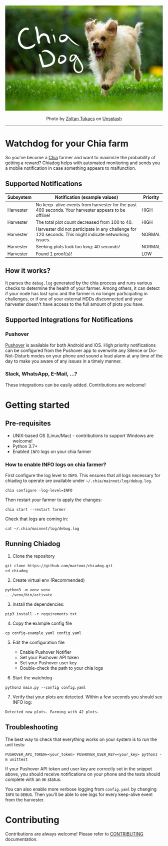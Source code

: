 <p align="center">
    <img src="https://raw.githubusercontent.com/martomi/chiadog/main/logo.jpg" />
</p>
<p align="center">
    Photo by <a href="https://unsplash.com/@tukacszoltan1984?utm_source=unsplash&utm_medium=referral&utm_content=creditCopyText">Zoltan Tukacs</a> on <a href="https://unsplash.com/s/photos/dog-grass?utm_source=unsplash&utm_medium=referral&utm_content=creditCopyText">Unsplash</a>
</p>

--------------------------------------------------------------------

# Watchdog for your Chia farm

So you've become a [Chia](https://www.chia.net) farmer and want to maximize the probability of getting a reward?
Chiadog helps with automated monitoring and sends you a mobile notification in case something appears to malfunction.

## Supported Notifications

| Subsystem | Notification (example values) | Priority |
| ------------- | ------------- | ------|
| Harvester | No keep-alive events from harvester for the past 400 seconds. Your harvester appears to be offline! | HIGH |
| Harvester | The total plot count decreased from 100 to 40.  | HIGH |
| Harvester | Harvester did not participate in any challenge for 120 seconds. This might indicate networking issues. | NORMAL |
| Harvester | Seeking plots took too long: 40 seconds! | NORMAL |
| Harvester | Found 1 proof(s)! | LOW |

## How it works?

It parses the `debug.log` generated by the chia process and runs various checks to determine the health of your
farmer. Among others, it can detect if your node has lost sync and the farmer is no longer participating in challenges, or
if one of your external HDDs disconnected and your harvester doesn't have access to the full amount of plots you have.

## Supported Integrations for Notifications

### Pushover

[Pushover](https://pushover.net/) is available for both Android and iOS. High priority notifications can be configured from the Pushover app to
overwrite any Silence or Do-Not-Disturb modes on your phone and sound a loud alarm at any time of the day to make you
aware of any issues in a timely manner.

### Slack, WhatsApp, E-Mail, ...?

These integrations can be easily added. Contributions are welcome!

# Getting started

## Pre-requisites
- UNIX-based OS (Linux/Mac) - contributions to support Windows are welcome!
- Python 3.7+
- Enabled `INFO` logs on your chia farmer

### How to enable INFO logs on chia farmer?

First configure the log level to `INFO`. This ensures that all logs necessary for chiadog
to operate are available under `~/.chia/mainnet/log/debug.log`.
```
chia configure -log-level=INFO
```
Then restart your farmer to apply the changes:
```
chia start --restart farmer
```
Check that logs are coming in:
```
cat ~/.chia/mainnet/log/debug.log
```

## Running Chiadog

1. Clone the repository

```
git clone https://github.com/martomi/chiadog.git
cd chiadog
```

2. Create virtual env (Recommended)

```
python3 -m venv venv
. ./venv/bin/activate
```

3. Install the dependencies:

```
pip3 install -r requirements.txt
```

4. Copy the example config file

```
cp config-example.yaml config.yaml
```

5. Edit the configuration file
    - Enable Pushover Notifier
    - Set your Pushover API token
    - Set your Pushover user key
    - Double-check the path to your chia logs

6. Start the watchdog

```
python3 main.py --config config.yaml
```

7. Verify that your plots are detected. Within a few seconds you should see INFO log:

```
Detected new plots. Farming with 42 plots.
```

## Troubleshooting

The best way to check that everything works on your system is to run the unit tests:

```
PUSHOVER_API_TOKEN=<your_token> PUSHOVER_USER_KEY=<your_key> python3 -m unittest
```

If your Pushover API token and user key are correctly set in the snippet above, you should receive notifications on your
phone and the tests should complete with an `OK` status:

You can also enable more verbose logging from `config.yaml` by changing `INFO` to `DEBUG`. Then you'll be able to see
logs for every keep-alive event from the harvester.

# Contributing

Contributions are always welcome! Please refer to [CONTRIBUTING](CONTRIBUTING.md) documentation.